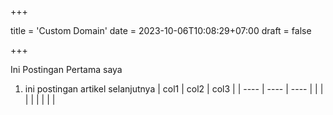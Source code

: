 +++

title = 'Custom Domain'
date = 2023-10-06T10:08:29+07:00
draft = false

+++

Ini Postingan Pertama saya

1. ini postingan artikel selanjutnya
   | col1 | col2 | col3 |
   | ---- | ---- | ---- |
   |      |      |      |
   |      |      |      |
